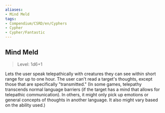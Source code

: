 ```yaml
---
aliases:
- Mind Meld
tags:
- Compendium/CSRD/en/Cyphers
- Cypher
- Cypher/Fantastic
---
```


  
## Mind Meld  
>Level: 1d6+1  
  
Lets the user speak telepathically with creatures they can see within short range for up to one hour. The user can't read a target's thoughts, except those that are specifically "transmitted." (In some games, telepathy transcends normal language barriers (if the target has a mind that allows for telepathic communication). In others, it might only pick up emotions or general concepts of thoughts in another language. It also might vary based on the ability used.)
